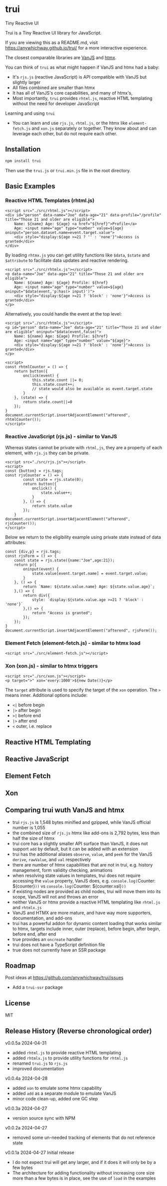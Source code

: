 # trui
Tiny Reactive UI

Trui is a Tiny Reactive UI library for JavaScript.

If you are viewing this as a README.md, visit https://anywhichway.github.io/trui/ for a more interactive experience.

The closest comparable libraries are [VanJS](https://vanjs.org/) and [htmx](https://htmx.org/).

You can think of `trui` as what might happen if VanJS and htmx had a baby:
- It's `rjs.js` (reactive JavaScript) is API compatible with VanJS but slightly larger
- All files combined are smaller than htmx
- It has all of VanJS's core capabilities, and many of htmx's,
- Most importantly, `trui` provides `rhtml.js`, reactive HTML templating without the need for developer JavaScript

Learning and using `trui`
- You can learn and use `rjs.js`, `rhtml.js`, or the htmx like `element-fetch.js` and `xon.js` separately or together. They know about and can leverage each other, but do not require each other.



## Installation

```bash
npm install trui
```
Then use the `trui.js` or `trui.min.js` file in the root directory.


## Basic Examples

### Reactive HTML Templates (rhtml.js)

<script src="./src/rhtml.js"></script>
```!html
<script src="./src/rhtml.js"></script>
<div id="person" data-name="Joe" data-age="21" data-profile="/profile" title="Those 21 and older are eligible">
    Name: ${name} Age: ${age} <a href="${href}">Profile</a>
    Age: <input name="age" type="number" value=${age} oninput="person.dataset.name=event.target.value">
    <div style="display:${age >=21 ? '' : 'none'}">Access is granted</div>
</div>
```

By loading `rhtmx.js` you can get utility functions like `$data`, `$state` and `$attribute` to facilitate data updates and reactive rendering. 

<script src="./src/rhtmlx.js"></script>
```!html
<script src="./src/rhtmlx.js"></script>
<p data-name="Joe" data-age="21" title="Those 21 and older are eligible">
    Name: ${name} Age: ${age} Profile: ${href}
    Age: <input name="age" type="number" value=${age} oninput="$data(event,'p:has(> input)')">
    <div style="display:${age >=21 ? 'block' : 'none'}">Access is granted</div>
</p>
```

Alternatively, you could handle the event at the top level:

```!html
<script src="./src/rhtmlx.js"></script>
<p id="person" data-name="Joe" data-age="21" title="Those 21 and older are eligible" oninput="$data(event,false)">
    Name: ${name} Age: ${age} Profile: ${href}
    Age: <input name="age" type="number" value="${age}">
    <div style="display:${age >=21 ? 'block' : 'none'}">Access is granted</div>
</p>
```

```!html
<script>
const rhtmlCounter = () => {
    return button({
        onclick(event) {
            this.state.count ||= 0;
            this.state.count++;
            // state would also be available as event.target.state
        }
    }, (state) => {
        return state.count||=0
    });
}
document.currentScript.insertAdjacentElement("afterend", rhtmlCounter());
</script>
```

### Reactive JavaScript (rjs.js) - similar to VanJS

Whereas states cannot be private with `rhtml,js`, they are a property of each element, with `rjs.js` they can be private.

<script src="./src/rjs.js"></script>
```!html
<script src="./src/rjs.js"></script>
<script>
const {button} = rjs.tags;
const rjsCounter = () => {
        const state = rjs.state(0);
        return button({
            onclick() {
                state.value++;
            }
        }, () => {
            return state.value
        });
    }
document.currentScript.insertAdjacentElement("afterend", rjsCounter());
</script>
```

Below we return to the eligibility example using private state instead of data attributes:

```!html
const {div,p} = rjs.tags;
const rjsForm = () => {
    const state = rjs.state({name:"Joe",age:21});
    return p({
        oninput(event) {
            state.value[event.target.name] = event.target.value;
        }
    }, () => {
        return `Name: ${state.value.name} Age: ${state.value.age}`;
    },() => {
        return div({
            style: `display:${state.value.age >=21 ? 'block' : 'none'}`
        },() => {
            return "Access is granted";
        });
    });
}
document.currentScript.insertAdjacentElement("afterend", rjsForm());
```

### Element Fetch (element-fetch.js) - similar to htmx load

```!html
<script src="./src/element-fetch.js"></script>
```

### Xon (xon.js) - similar to htmx triggers

```!html
<script src="./src/xon.js"></script>
<p target=">" xon='every:1000'>${new Date()}</p>
```

The `target` attribute is used to specify the target of the `xon` operation. The `>` means inner. Additional options include:
- `<|` before begin
- `|>` after begin
- `>|` before end
- `|>` after end
- `<` outer, i.e. replace


## Reactive HTML Templating


## Reactive JavaScript


## Element Fetch


## Xon



## Comparing trui wuth VanJS and htmx

- trui `rjs.js` is 1,548 bytes minified and gzipped, while VanJS official number is 1,055
- the combined size of `rjs.js` htmx like add-ons is 2,792 bytes, less than half the size of htmx
- trui core has a slightly smaller API surface than VanJS, it does not support `add` by default, but it can be added with an extension
- trui has the additional aliases `observe`, `value`, and `peek` for the VanJS `derive`, `rawValue`, and `val` respectively
- there are number of htmx capabilities that are not in trui, e.g. history management, form validity checking, animations
- when resolving state values in templates, trui does not require accessing the `value` property, VanJS does, e.g. `console.log(`Counter: ${counter}`))` vs `console.log(`Counter: ${counter.val}`))`
- if existing nodes are provided as child nodes, trui will move them into its scope, VanJS will not and throws an error
- neither VanJS or htmx provide a reactive HTML templating like `rhtml.js` and `rhtmlx.js`
- VanJS and HTMX are more mature, and have way more supporters, documentation, and add-ons
- trui has a powerful addon for dynamic content loading that works similar to htmx, targets include inner, outer (replace), before begin, after begin, before end, after end
- true provides an `oncreate` handler
- trui does not have a TypeScript definition file
- true does not currently have an SSR package

## Roadmap

Post ideas at https://github.com/anywhichway/trui/issues

- Add a `trui-ssr` package

## License

MIT

## Release History (Reverse chronological order)

v0.0.5a 2024-04-31

- added `rhtml.js` to provide reactive HTML templating
- added `rhtmlx.js` to provide utility functions for `rhtml.js`
- renamed `trui.js` to `rjs.js`
- improved documentation

v0.0.4a 2024-04-28

- added `xon` to emulate some htmx capability
- added `add` as a separate module to emulate VanJS
- minor code clean-up, added one GC step

v0.0.3a 2024-04-27

- version source sync with NPM

v0.0.2a 2024-04-27

- removed some un-needed tracking of elements that do not reference state

v0.0.1a 2024-04-27 Initial release

- I do not expect trui will get any larger, and if it does it will only be by a few bytes
- The architecture for adding functionality without increasing core size more than a few bytes is in place, see the use of `load` in the examples

<script type="module">
    import {examplify} from 'https://unpkg.com/examplify?module';
    const onload = () => setInterval(() => {
        if (document.readyState === "complete") {
            clearInterval(interval);
            examplify(document);
            document.body.resolve(true);
        }
    });
    const interval = onload();
</script>



